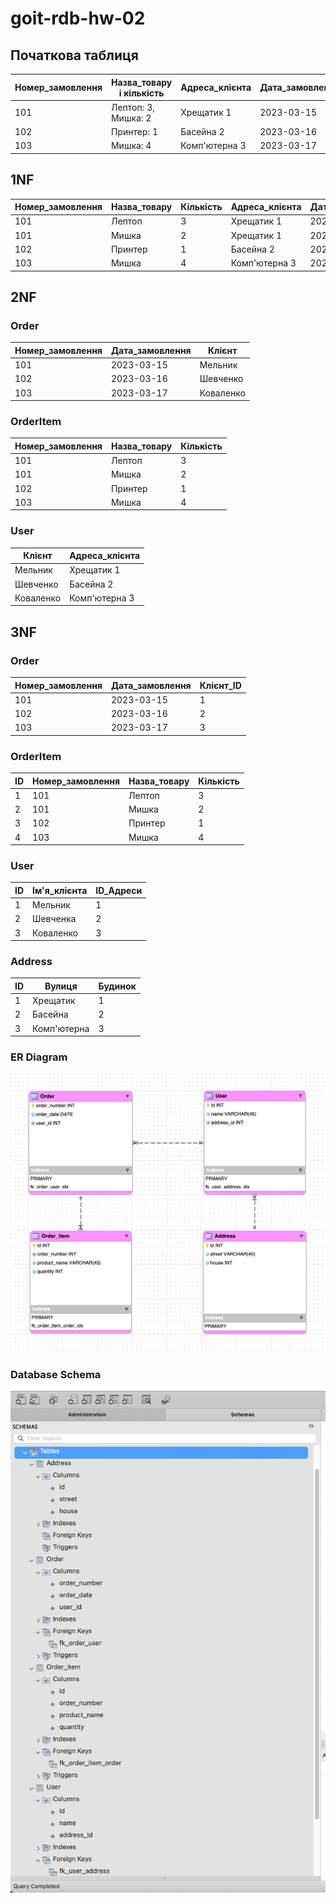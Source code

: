 # goit-rdb-hw-02

## Початкова таблиця

| Номер_замовлення | Назва_товару і кількість | Адреса_клієнта | Дата_замовлення | Клієнт    |
| ---------------- | ------------------------ | -------------- | --------------- | --------- |
| 101              | Лептоп: 3, Мишка: 2      | Хрещатик 1     | 2023-03-15      | Мельник   |
| 102              | Принтер: 1               | Басейна 2      | 2023-03-16      | Шевченко  |
| 103              | Мишка: 4                 | Комп'ютерна 3  | 2023-03-17      | Коваленко |

## 1NF

| Номер_замовлення | Назва_товару | Кількість | Адреса_клієнта | Дата_замовлення | Клієнт    |
| ---------------- | ------------ | --------- | -------------- | --------------- | --------- |
| 101              | Лептоп       | 3         | Хрещатик 1     | 2023-03-15      | Мельник   |
| 101              | Мишка        | 2         | Хрещатик 1     | 2023-03-15      | Мельник   |
| 102              | Принтер      | 1         | Басейна 2      | 2023-03-16      | Шевченко  |
| 103              | Мишка        | 4         | Комп'ютерна 3  | 2023-03-17      | Коваленко |

## 2NF

### Order

| Номер_замовлення | Дата_замовлення | Клієнт    |
| ---------------- | --------------- | --------- |
| 101              | 2023-03-15      | Мельник   |
| 102              | 2023-03-16      | Шевченко  |
| 103              | 2023-03-17      | Коваленко |

### OrderItem

| Номер_замовлення | Назва_товару | Кількість |
| ---------------- | ------------ | --------- |
| 101              | Лептоп       | 3         |
| 101              | Мишка        | 2         |
| 102              | Принтер      | 1         |
| 103              | Мишка        | 4         |

### User

| Клієнт    | Адреса_клієнта |
| --------- | -------------- |
| Мельник   | Хрещатик 1     |
| Шевченко  | Басейна 2      |
| Коваленко | Комп'ютерна 3  |

## 3NF

### Order

| Номер_замовлення | Дата_замовлення | Клієнт_ID |
| ---------------- | --------------- | --------- |
| 101              | 2023-03-15      | 1         |
| 102              | 2023-03-16      | 2         |
| 103              | 2023-03-17      | 3         |

### OrderItem

| ID  | Номер_замовлення | Назва_товару | Кількість |
| --- | ---------------- | ------------ | --------- |
| 1   | 101              | Лептоп       | 3         |
| 2   | 101              | Мишка        | 2         |
| 3   | 102              | Принтер      | 1         |
| 4   | 103              | Мишка        | 4         |

### User

| ID  | Ім'я_клієнта | ID_Адреси |
| --- | ------------ | --------- |
| 1   | Мельник      | 1         |
| 2   | Шевченка     | 2         |
| 3   | Коваленко    | 3         |

### Address

| ID  | Вулиця      | Будинок |
| --- | ----------- | ------- |
| 1   | Хрещатик    | 1       |
| 2   | Басейна     | 2       |
| 3   | Комп'ютерна | 3       |

### ER Diagram

![ER Diagram](./screenshots/p4_erdiagram2.png)

### Database Schema

![Database Schema](./screenshots/p5.png)
